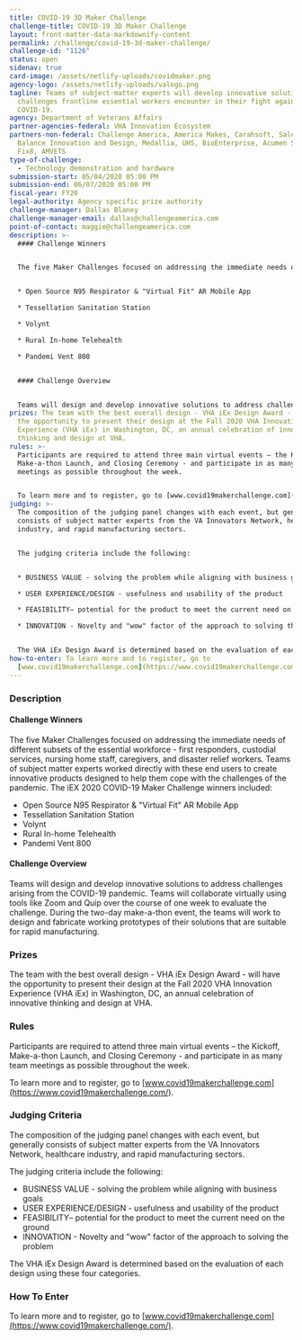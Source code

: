 ```yaml
---
title: COVID-19 3D Maker Challenge
challenge-title: COVID-19 3D Maker Challenge
layout: front-matter-data-markdownify-content
permalink: /challenge/covid-19-3d-maker-challenge/
challenge-id: "1126"
status: open
sidenav: true
card-image: /assets/netlify-uploads/covidmaker.png
agency-logo: /assets/netlify-uploads/valogo.png
tagline: Teams of subject-matter experts will develop innovative solutions to
  challenges frontline essential workers encounter in their fight against
  COVID-19.
agency: Department of Veterans Affairs
partner-agencies-federal: VHA Innovation Ecosystem
partners-non-federal: Challenge America, America Makes, Carahsoft, Salesforce,
  Balance Innovation and Design, Medallia, UHS, BioEnterprise, Acumen Solutions,
  Fix8, AMVETS
type-of-challenge:
  - Technology demonstration and hardware
submission-start: 05/04/2020 05:00 PM
submission-end: 06/07/2020 05:00 PM
fiscal-year: FY20
legal-authority: Agency specific prize authority
challenge-manager: Dallas Blaney
challenge-manager-email: dallas@challengeamerica.com
point-of-contact: maggie@challengeamerica.com
description: >-
  #### Challenge Winners


  The five Maker Challenges focused on addressing the immediate needs of different subsets of the essential workforce - first responders, custodial services, nursing home staff, caregivers, and disaster relief workers. Teams of subject matter experts worked directly with these end users to create innovative products designed to help them cope with the challenges of the pandemic. The iEX 2020 COVID-19 Maker Challenge winners included:


  * Open Source N95 Respirator & "Virtual Fit" AR Mobile App

  * Tessellation Sanitation Station

  * Volynt

  * Rural In-home Telehealth

  * Pandemi Vent 800


  #### Challenge Overview


  Teams will design and develop innovative solutions to address challenges arising from the COVID-19 pandemic. Teams will collaborate virtually using tools like Zoom and Quip over the course of one week to evaluate the challenge. During the two-day make-a-thon event, the teams will work to design and fabricate working prototypes of their solutions that are suitable for rapid manufacturing.
prizes: The team with the best overall design - VHA iEx Design Award - will have
  the opportunity to present their design at the Fall 2020 VHA Innovation
  Experience (VHA iEx) in Washington, DC, an annual celebration of innovative
  thinking and design at VHA.
rules: >-
  Participants are required to attend three main virtual events – the Kickoff,
  Make-a-thon Launch, and Closing Ceremony - and participate in as many team
  meetings as possible throughout the week.


  To learn more and to register, go to [www.covid19makerchallenge.com](https://www.covid19makerchallenge.com/).
judging: >-
  The composition of the judging panel changes with each event, but generally
  consists of subject matter experts from the VA Innovators Network, healthcare
  industry, and rapid manufacturing sectors.


  The judging criteria include the following:


  * BUSINESS VALUE - solving the problem while aligning with business goals

  * USER EXPERIENCE/DESIGN - usefulness and usability of the product

  * FEASIBILITY– potential for the product to meet the current need on the ground

  * INNOVATION - Novelty and "wow" factor of the approach to solving the problem


  The VHA iEx Design Award is determined based on the evaluation of each design using these four categories.
how-to-enter: To learn more and to register, go to
  [www.covid19makerchallenge.com](https://www.covid19makerchallenge.com/).
---
```

### Description

#### Challenge Winners

The five Maker Challenges focused on addressing the immediate needs of different subsets of the essential workforce - first responders, custodial services, nursing home staff, caregivers, and disaster relief workers. Teams of subject matter experts worked directly with these end users to create innovative products designed to help them cope with the challenges of the pandemic. The iEX 2020 COVID-19 Maker Challenge winners included:

* Open Source N95 Respirator & "Virtual Fit" AR Mobile App
* Tessellation Sanitation Station
* Volynt
* Rural In-home Telehealth
* Pandemi Vent 800

#### Challenge Overview

Teams will design and develop innovative solutions to address challenges arising from the COVID-19 pandemic. Teams will collaborate virtually using tools like Zoom and Quip over the course of one week to evaluate the challenge. During the two-day make-a-thon event, the teams will work to design and fabricate working prototypes of their solutions that are suitable for rapid manufacturing.

### Prizes

The team with the best overall design - VHA iEx Design Award - will have the opportunity to present their design at the Fall 2020 VHA Innovation Experience (VHA iEx) in Washington, DC, an annual celebration of innovative thinking and design at VHA.

### Rules

Participants are required to attend three main virtual events – the Kickoff, Make-a-thon Launch, and Closing Ceremony - and participate in as many team meetings as possible throughout the week.

To learn more and to register, go to [www.covid19makerchallenge.com](https://www.covid19makerchallenge.com/).

### Judging Criteria

The composition of the judging panel changes with each event, but generally consists of subject matter experts from the VA Innovators Network, healthcare industry, and rapid manufacturing sectors.

The judging criteria include the following:

* BUSINESS VALUE - solving the problem while aligning with business goals
* USER EXPERIENCE/DESIGN - usefulness and usability of the product
* FEASIBILITY– potential for the product to meet the current need on the ground
* INNOVATION - Novelty and "wow" factor of the approach to solving the problem

The VHA iEx Design Award is determined based on the evaluation of each design using these four categories.

### How To Enter

To learn more and to register, go to [www.covid19makerchallenge.com](https://www.covid19makerchallenge.com/).